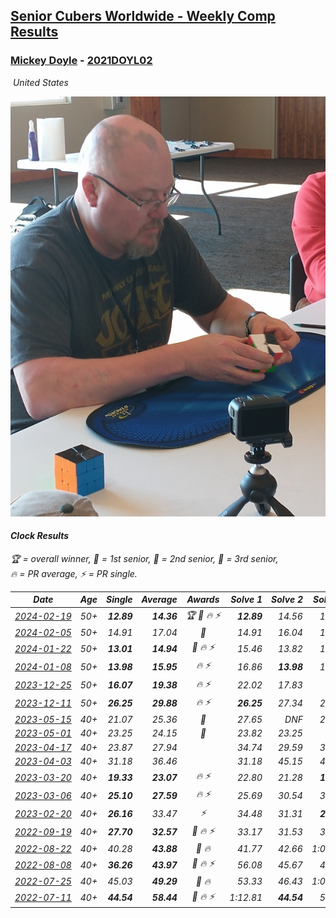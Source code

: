 <style>table {white-space: nowrap;}</style>
<link rel="stylesheet" type="text/css" href="/scw-comp/css/flags.css" />

## [Senior Cubers Worldwide - Weekly Comp Results](/scw-comp/results/)
### [Mickey Doyle](README.md) - [2021DOYL02](https://www.worldcubeassociation.org/persons/2021DOYL02?event=clock)

<i class="flag flag-US" />&nbsp;United States

![Mickey Doyle](1644595509.jpg)

#### Clock Results

<span style="white-space: nowrap;">🏆 = overall winner</span>, <span style="white-space: nowrap;">🥇 = 1st senior</span>, <span style="white-space: nowrap;">🥈 = 2nd senior</span>, <span style="white-space: nowrap;">🥉 = 3rd senior</span>, <span style="white-space: nowrap;">🔥 = PR average</span>, <span style="white-space: nowrap;">⚡ = PR single</span>.

| Date | Age | Single | Average | Awards | Solve 1 | Solve 2 | Solve 3 | Solve 4 | Solve 5 | Video |
| :--: | :--: | --: | --: | :--: | --: | --: | --: | --: | --: | :-- |
| [2024-02-19](../../results/2024-02-19/clock.md) | 50+ | **12.89** | **14.36** | 🏆 🥇 🔥 ⚡ | **12.89** | 14.56 | 17.21 | 13.47 | 15.04 | [Desktop](https://www.facebook.com/events/754314473328390/permalink/761201609306343) / [Mobile](https://m.facebook.com/events/754314473328390?view=permalink&id=761201609306343) |
| [2024-02-05](../../results/2024-02-05/clock.md) | 50+ | 14.91 | 17.04 | 🥉 | 14.91 | 16.04 | 16.36 | 18.73 | 26.74 | [Desktop](https://www.facebook.com/events/224940820608552/permalink/232325466536754) / [Mobile](https://m.facebook.com/events/224940820608552?view=permalink&id=232325466536754) |
| [2024-01-22](../../results/2024-01-22/clock.md) | 50+ | **13.01** | **14.94** | 🥉 🔥 ⚡ | 15.46 | 13.82 | 17.74 | 15.55 | **13.01** | [Desktop](https://www.facebook.com/events/919142036315696/permalink/927422558820977) / [Mobile](https://m.facebook.com/events/919142036315696?view=permalink&id=927422558820977) |
| [2024-01-08](../../results/2024-01-08/clock.md) | 50+ | **13.98** | **15.95** | 🔥 ⚡ | 16.86 | **13.98** | 15.38 | 15.60 | 17.71 | [Desktop](https://www.facebook.com/events/400079779140864/permalink/407742541707921) / [Mobile](https://m.facebook.com/events/400079779140864?view=permalink&id=407742541707921) |
| [2023-12-25](../../results/2023-12-25/clock.md) | 50+ | **16.07** | **19.38** | 🔥 ⚡ | 22.02 | 17.83 | DNF | **16.07** | 18.28 | [Desktop](https://www.facebook.com/events/737938394503175/permalink/744109610552720) / [Mobile](https://m.facebook.com/events/737938394503175?view=permalink&id=744109610552720) |
| [2023-12-11](../../results/2023-12-11/clock.md) | 50+ | **26.25** | **29.88** | 🔥 ⚡ | **26.25** | 27.34 | 27.74 | 34.57 | 34.99 | [Desktop](https://www.facebook.com/events/256225627472117/permalink/264976339930379) / [Mobile](https://m.facebook.com/events/256225627472117?view=permalink&id=264976339930379) |
| [2023-05-15](../../results/2023-05-15/clock.md) | 40+ | 21.07 | 25.36 | 🥈 | 27.65 | DNF | 26.95 | 21.48 | 21.07 | [Desktop](https://www.facebook.com/events/128088546941599/permalink/137983409285446) / [Mobile](https://m.facebook.com/events/128088546941599?view=permalink&id=137983409285446) |
| [2023-05-01](../../results/2023-05-01/clock.md) | 40+ | 23.25 | 24.15 | 🥉 | 23.82 | 23.25 | DNF | 24.90 | 23.72 | [Desktop](https://www.facebook.com/events/1407988503335303/permalink/1416121785855308) / [Mobile](https://m.facebook.com/events/1407988503335303?view=permalink&id=1416121785855308) |
| [2023-04-17](../../results/2023-04-17/clock.md) | 40+ | 23.87 | 27.94 |  | 34.74 | 29.59 | 30.02 | 24.22 | 23.87 | [Desktop](https://www.facebook.com/events/238970528738328/permalink/246078478027533) / [Mobile](https://m.facebook.com/events/238970528738328?view=permalink&id=246078478027533) |
| [2023-04-03](../../results/2023-04-03/clock.md) | 40+ | 31.18 | 36.46 |  | 31.18 | 45.15 | 40.16 | 35.20 | 34.01 | [Desktop](https://www.facebook.com/events/610841793891609/permalink/617053816603740) / [Mobile](https://m.facebook.com/events/610841793891609?view=permalink&id=617053816603740) |
| [2023-03-20](../../results/2023-03-20/clock.md) | 40+ | **19.33** | **23.07** | 🔥 ⚡ | 22.80 | 21.28 | **19.33** | 26.49 | 25.14 | [Desktop](https://www.facebook.com/events/171663595723883/permalink/178386851718224) / [Mobile](https://m.facebook.com/events/171663595723883?view=permalink&id=178386851718224) |
| [2023-03-06](../../results/2023-03-06/clock.md) | 40+ | **25.10** | **27.59** | 🔥 ⚡ | 25.69 | 30.54 | 31.07 | 26.53 | **25.10** | [Desktop](https://www.facebook.com/events/520428456921801/permalink/527584282872885) / [Mobile](https://m.facebook.com/events/520428456921801?view=permalink&id=527584282872885) |
| [2023-02-20](../../results/2023-02-20/clock.md) | 40+ | **26.16** | 33.47 | ⚡ | 34.48 | 31.31 | **26.16** | 34.79 | 34.61 | [Desktop](https://www.facebook.com/events/902902514362571/permalink/910603470259142) / [Mobile](https://m.facebook.com/events/902902514362571?view=permalink&id=910603470259142) |
| [2022-09-19](../../results/2022-09-19/clock.md) | 40+ | **27.70** | **32.57** | 🥈 🔥 ⚡ | 33.17 | 31.53 | 37.38 | **27.70** | 33.02 | [Desktop](https://www.facebook.com/events/622543946125717/permalink/629502892096489) / [Mobile](https://m.facebook.com/events/622543946125717?view=permalink&id=629502892096489) |
| [2022-08-22](../../results/2022-08-22/clock.md) | 40+ | 40.28 | **43.88** | 🥉 🔥 | 41.77 | 42.66 | 1:00.00 | 47.21 | 40.28 | [Desktop](https://www.facebook.com/events/476554570981315/permalink/484539256849513) / [Mobile](https://m.facebook.com/events/476554570981315?view=permalink&id=484539256849513) |
| [2022-08-08](../../results/2022-08-08/clock.md) | 40+ | **36.26** | **43.97** | 🥉 🔥 ⚡ | 56.08 | 45.67 | 42.13 | **36.26** | 44.12 | [Desktop](https://www.facebook.com/events/1202320373645710/permalink/1207956783082069) / [Mobile](https://m.facebook.com/events/1202320373645710?view=permalink&id=1207956783082069) |
| [2022-07-25](../../results/2022-07-25/clock.md) | 40+ | 45.03 | **49.29** | 🥇 🔥 | 53.33 | 46.43 | 1:03.86 | 48.11 | 45.03 | [Desktop](https://www.facebook.com/events/587016656266234/permalink/595595248741708) / [Mobile](https://m.facebook.com/events/587016656266234?view=permalink&id=595595248741708) |
| [2022-07-11](../../results/2022-07-11/clock.md) | 40+ | **44.54** | **58.44** | 🥈 🔥 ⚡ | 1:12.81 | **44.54** | 51.27 | DNF | 51.23 | [Desktop](https://www.facebook.com/events/1077792383124606/permalink/1086861688884342) / [Mobile](https://m.facebook.com/events/1077792383124606?view=permalink&id=1086861688884342) |


<!-- Global site tag (gtag.js) - Google Analytics -->
<script async src="https://www.googletagmanager.com/gtag/js?id=UA-86348435-3"></script>
<script>window.dataLayer = window.dataLayer || []; function gtag() {dataLayer.push(arguments);} gtag('js', new Date()); gtag('config', 'UA-86348435-3');</script>
